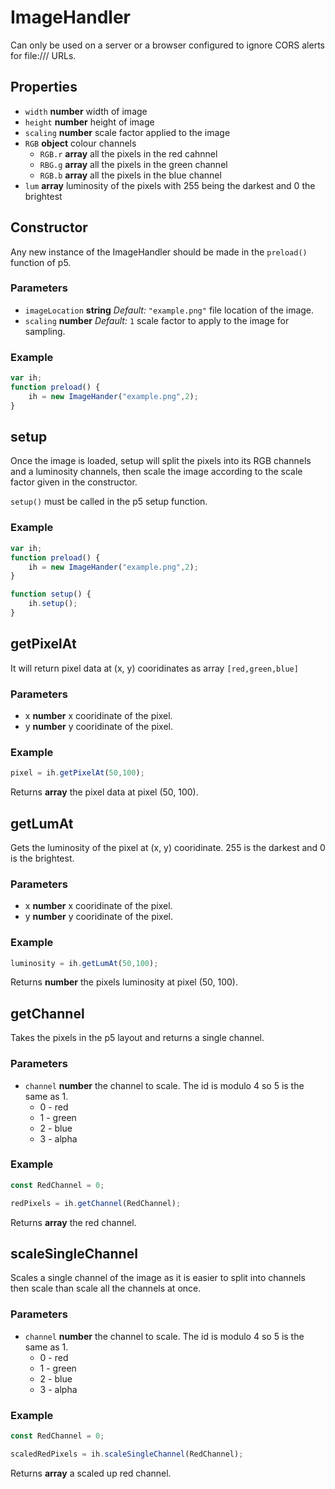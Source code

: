# ImageHandler
Can only be used on a server or a browser configured to ignore CORS alerts for file:/// URLs.
## Properties
* `width` **number** width of image
* `height` **number** height of image
* `scaling` **number** scale factor applied to the image
* `RGB` **object** colour channels
	* `RGB.r` **array** all the pixels in the red cahnnel
	* `RBG.g` **array** all the pixels in the green channel
	* `RGB.b` **array** all the pixels in the blue channel
* `lum` **array** luminosity of the pixels with 255 being the darkest and 0 the brightest

## Constructor
Any new instance of the ImageHandler should be made in the `preload()` function of p5. 
### Parameters
* `imageLocation` **string** *Default:* `"example.png"` file location of the image.
* `scaling` **number** *Default:* `1` scale factor to apply to the image for sampling.

### Example
```javascript
var ih;
function preload() {
	ih = new ImageHander("example.png",2);
}
```

## setup
Once the image is loaded, setup will split the pixels into its RGB channels and a luminosity channels, then scale the image according to the scale factor given in the constructor.

`setup()` must be called in the p5 setup function.
### Example
```javascript
var ih;
function preload() {
	ih = new ImageHander("example.png",2);
}

function setup() {
	ih.setup();
}
```

## getPixelAt
It will return pixel data at (x, y) cooridinates as array `[red,green,blue]`
### Parameters
* x **number** x cooridinate of the pixel.
* y **number** y cooridinate of the pixel.

### Example
```javascript
pixel = ih.getPixelAt(50,100);
```
Returns **array** the pixel data at pixel (50, 100).

## getLumAt
Gets the luminosity of the pixel at (x, y) cooridinate. 255 is the darkest and 0 is the brightest.
### Parameters
* x **number** x cooridinate of the pixel.
* y **number** y cooridinate of the pixel.

### Example
```javascript
luminosity = ih.getLumAt(50,100);
```
Returns **number** the pixels luminosity at pixel (50, 100).

## getChannel
Takes the pixels in the p5 layout and returns a single channel.
### Parameters
* `channel` **number** the channel to scale. The id is modulo 4 so 5 is the same as 1.
	* 0 - red
	* 1 - green
	* 2 - blue
	* 3 - alpha

### Example
```javascript
const RedChannel = 0;

redPixels = ih.getChannel(RedChannel);
```
Returns **array** the red channel.

## scaleSingleChannel
Scales a single channel of the image as it is easier to split into channels then scale than scale all the channels at once.
### Parameters
* `channel` **number** the channel to scale. The id is modulo 4 so 5 is the same as 1.
	* 0 - red
	* 1 - green
	* 2 - blue
	* 3 - alpha

### Example
```javascript
const RedChannel = 0;

scaledRedPixels = ih.scaleSingleChannel(RedChannel);
```
Returns **array** a scaled up red channel.